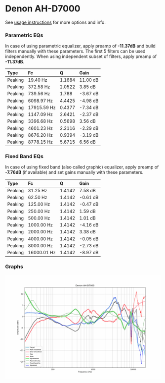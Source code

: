 # Denon AH-D7000
See [usage instructions](https://github.com/jaakkopasanen/AutoEq#usage) for more options and info.

### Parametric EQs
In case of using parametric equalizer, apply preamp of **-11.37dB** and build filters manually
with these parameters. The first 5 filters can be used independently.
When using independent subset of filters, apply preamp of **-11.37dB**.

| Type    | Fc          |      Q | Gain     |
|:--------|:------------|:-------|:---------|
| Peaking | 19.40 Hz    | 1.1684 | 11.00 dB |
| Peaking | 372.58 Hz   | 2.0522 | 3.85 dB  |
| Peaking | 739.56 Hz   | 1.788  | -3.67 dB |
| Peaking | 6098.97 Hz  | 4.4425 | -4.98 dB |
| Peaking | 17915.59 Hz | 0.4377 | -7.34 dB |
| Peaking | 1147.09 Hz  | 2.6421 | -2.37 dB |
| Peaking | 3396.68 Hz  | 0.5698 | 3.56 dB  |
| Peaking | 4601.23 Hz  | 2.2116 | -2.29 dB |
| Peaking | 8676.20 Hz  | 0.9394 | -3.19 dB |
| Peaking | 8778.15 Hz  | 5.6715 | 6.56 dB  |

### Fixed Band EQs
In case of using fixed band (also called graphic) equalizer, apply preamp of **-7.76dB**
(if available) and set gains manually with these parameters.

| Type    | Fc          |      Q | Gain     |
|:--------|:------------|:-------|:---------|
| Peaking | 31.25 Hz    | 1.4142 | 7.58 dB  |
| Peaking | 62.50 Hz    | 1.4142 | -0.61 dB |
| Peaking | 125.00 Hz   | 1.4142 | -0.47 dB |
| Peaking | 250.00 Hz   | 1.4142 | 1.59 dB  |
| Peaking | 500.00 Hz   | 1.4142 | 1.01 dB  |
| Peaking | 1000.00 Hz  | 1.4142 | -4.16 dB |
| Peaking | 2000.00 Hz  | 1.4142 | 3.38 dB  |
| Peaking | 4000.00 Hz  | 1.4142 | -0.05 dB |
| Peaking | 8000.00 Hz  | 1.4142 | -2.73 dB |
| Peaking | 16000.01 Hz | 1.4142 | -8.97 dB |

### Graphs
![](./Denon%20AH-D7000.png)